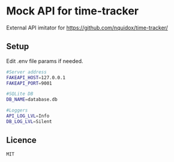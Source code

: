 # Mock API for time-tracker

External API imitator for https://github.com/nquidox/time-tracker/

## Setup
Edit .env file params if needed.
```sh
#Server address
FAKEAPI_HOST=127.0.0.1
FAKEAPI_PORT=9001

#SQLite DB
DB_NAME=database.db

#Loggers
API_LOG_LVL=Info
DB_LOG_LVL=Silent
```

## Licence
```
MIT
```
